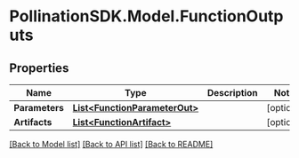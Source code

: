 
# PollinationSDK.Model.FunctionOutputs

## Properties

Name | Type | Description | Notes
------------ | ------------- | ------------- | -------------
**Parameters** | [**List&lt;FunctionParameterOut&gt;**](FunctionParameterOut.md) |  | [optional] 
**Artifacts** | [**List&lt;FunctionArtifact&gt;**](FunctionArtifact.md) |  | [optional] 

[[Back to Model list]](../README.md#documentation-for-models)
[[Back to API list]](../README.md#documentation-for-api-endpoints)
[[Back to README]](../README.md)

